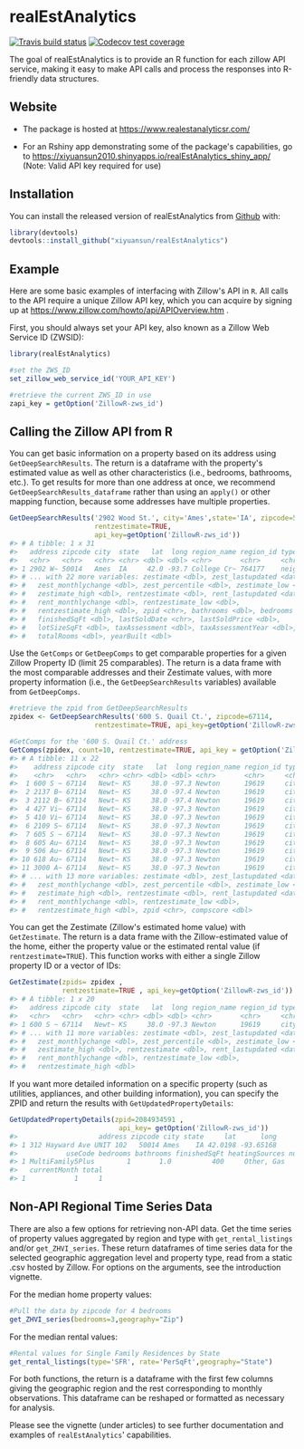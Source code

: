 
<!-- README.md is generated from README.Rmd. Please edit that file -->
realEstAnalytics
================

<!-- badges: start -->
[![Travis build status](https://travis-ci.org/xiyuansun/realEstAnalytics.svg?branch=master)](https://travis-ci.org/xiyuansun/realEstAnalytics) [![Codecov test coverage](https://codecov.io/gh/xiyuansun/realEstAnalytics/branch/master/graph/badge.svg)](https://codecov.io/gh/xiyuansun/realEstAnalytics?branch=master) <!-- badges: end -->

The goal of realEstAnalytics is to provide an R function for each zillow API service, making it easy to make API calls and process the responses into R-friendly data structures.

Website
-------

-   The package is hosted at <https://www.realestanalyticsr.com/>

-   For an Rshiny app demonstrating some of the package's capabilities, go to <https://xiyuansun2010.shinyapps.io/realEstAnalytics_shiny_app/> (Note: Valid API key required for use)

Installation
------------

You can install the released version of realEstAnalytics from [Github](https://github.com) with:

``` r
library(devtools)
devtools::install_github("xiyuansun/realEstAnalytics")
```

Example
-------

Here are some basic examples of interfacing with Zillow's API in `R`. All calls to the API require a unique Zillow API key, which you can acquire by signing up at <https://www.zillow.com/howto/api/APIOverview.htm> .

First, you should always set your API key, also known as a Zillow Web Service ID (ZWSID):

``` r
library(realEstAnalytics)

#set the ZWS_ID
set_zillow_web_service_id('YOUR_API_KEY')
```

``` r
#retrieve the current ZWS_ID in use
zapi_key = getOption('ZillowR-zws_id')
```

Calling the Zillow API from R
-----------------------------

You can get basic information on a property based on its address using `GetDeepSearchResults`. The return is a dataframe with the property's estimated value as well as other characteristics (i.e., bedrooms, bathrooms, etc.). To get results for more than one address at once, we recommend `GetDeepSearchResults_dataframe` rather than using an `apply()` or other mapping function, because some addresses have multiple properties.

``` r
GetDeepSearchResults('2902 Wood St.', city='Ames',state='IA', zipcode=50014,
                     rentzestimate=TRUE,
                     api_key=getOption('ZillowR-zws_id'))
#> # A tibble: 1 x 31
#>   address zipcode city  state   lat  long region_name region_id type 
#>   <chr>   <chr>   <chr> <chr> <dbl> <dbl> <chr>       <chr>     <chr>
#> 1 2902 W~ 50014   Ames  IA     42.0 -93.7 College Cr~ 764177    neig~
#> # ... with 22 more variables: zestimate <dbl>, zest_lastupdated <date>,
#> #   zest_monthlychange <dbl>, zest_percentile <dbl>, zestimate_low <dbl>,
#> #   zestimate_high <dbl>, rentzestimate <dbl>, rent_lastupdated <date>,
#> #   rent_monthlychange <dbl>, rentzestimate_low <dbl>,
#> #   rentzestimate_high <dbl>, zpid <chr>, bathrooms <dbl>, bedrooms <dbl>,
#> #   finishedSqFt <dbl>, lastSoldDate <chr>, lastSoldPrice <dbl>,
#> #   lotSizeSqFt <dbl>, taxAssessment <dbl>, taxAssessmentYear <dbl>,
#> #   totalRooms <dbl>, yearBuilt <dbl>
```

Use the `GetComps` or `GetDeepComps` to get comparable properties for a given Zillow Property ID (limit 25 comparables). The return is a data frame with the most comparable addresses and their Zestimate values, with more property information (i.e., the `GetDeepSearchResults` variables) available from `GetDeepComps`.

``` r
#retrieve the zpid from GetDeepSearchResults
zpidex <- GetDeepSearchResults('600 S. Quail Ct.', zipcode=67114,
                     rentzestimate=TRUE, api_key=getOption('ZillowR-zws_id'))$zpid

#GetComps for the '600 S. Quail Ct.' address
GetComps(zpidex, count=10, rentzestimate=TRUE, api_key = getOption('ZillowR-zws_id'))
#> # A tibble: 11 x 22
#>    address zipcode city  state   lat  long region_name region_id type 
#>    <chr>   <chr>   <chr> <chr> <dbl> <dbl> <chr>       <chr>     <chr>
#>  1 600 S ~ 67114   Newt~ KS     38.0 -97.3 Newton      19619     city 
#>  2 2137 B~ 67114   Newt~ KS     38.0 -97.4 Newton      19619     city 
#>  3 2112 B~ 67114   Newt~ KS     38.0 -97.4 Newton      19619     city 
#>  4 427 Vi~ 67114   Newt~ KS     38.0 -97.3 Newton      19619     city 
#>  5 410 Vi~ 67114   Newt~ KS     38.0 -97.3 Newton      19619     city 
#>  6 2109 S~ 67114   Newt~ KS     38.0 -97.3 Newton      19619     city 
#>  7 605 S ~ 67114   Newt~ KS     38.0 -97.3 Newton      19619     city 
#>  8 605 Au~ 67114   Newt~ KS     38.0 -97.3 Newton      19619     city 
#>  9 506 Au~ 67114   Newt~ KS     38.0 -97.3 Newton      19619     city 
#> 10 618 Au~ 67114   Newt~ KS     38.0 -97.3 Newton      19619     city 
#> 11 3000 A~ 67114   Newt~ KS     38.0 -97.3 Newton      19619     city 
#> # ... with 13 more variables: zestimate <dbl>, zest_lastupdated <date>,
#> #   zest_monthlychange <dbl>, zest_percentile <dbl>, zestimate_low <dbl>,
#> #   zestimate_high <dbl>, rentzestimate <dbl>, rent_lastupdated <date>,
#> #   rent_monthlychange <dbl>, rentzestimate_low <dbl>,
#> #   rentzestimate_high <dbl>, zpid <chr>, compscore <dbl>
```

You can get the Zestimate (Zillow's estimated home value) with `GetZestimate`. The return is a data frame with the Zillow-estimated value of the home, either the property value or the estimated rental value (if `rentzestimate=TRUE`). This function works with either a single Zillow property ID or a vector of IDs:

``` r
GetZestimate(zpids= zpidex ,
             rentzestimate=TRUE , api_key=getOption('ZillowR-zws_id'))
#> # A tibble: 1 x 20
#>   address zipcode city  state   lat  long region_name region_id type 
#>   <chr>   <chr>   <chr> <chr> <dbl> <dbl> <chr>       <chr>     <chr>
#> 1 600 S ~ 67114   Newt~ KS     38.0 -97.3 Newton      19619     city 
#> # ... with 11 more variables: zestimate <dbl>, zest_lastupdated <date>,
#> #   zest_monthlychange <dbl>, zest_percentile <dbl>, zestimate_low <dbl>,
#> #   zestimate_high <dbl>, rentzestimate <dbl>, rent_lastupdated <date>,
#> #   rent_monthlychange <dbl>, rentzestimate_low <dbl>,
#> #   rentzestimate_high <dbl>
```

If you want more detailed information on a specific property (such as utilities, appliances, and other building information), you can specify the ZPID and return the results with `GetUpdatedPropertyDetails`:

``` r
GetUpdatedPropertyDetails(zpid=2084934591 ,
                           api_key= getOption('ZillowR-zws_id'))
#>                    address zipcode city state     lat      long
#> 1 312 Hayward Ave UNIT 102   50014 Ames    IA 42.0198 -93.65168
#>            useCode bedrooms bathrooms finishedSqFt heatingSources numUnits
#> 1 MultiFamily5Plus        1       1.0          400     Other, Gas        6
#>   currentMonth total
#> 1            1     1
```

Non-API Regional Time Series Data
---------------------------------

There are also a few options for retrieving non-API data. Get the time series of property values aggregated by region and type with `get_rental_listings` and/or `get_ZHVI_series`. These return dataframes of time series data for the selected geographic aggregation level and property type, read from a static .csv hosted by Zillow. For options on the arguments, see the introduction vignette.

For the median home property values:

``` r
#Pull the data by zipcode for 4 bedrooms
get_ZHVI_series(bedrooms=3,geography="Zip")
```

For the median rental values:

``` r
#Rental values for Single Family Residences by State
get_rental_listings(type='SFR', rate='PerSqFt',geography="State")
```

For both functions, the return is a dataframe with the first few columns giving the geographic region and the rest corresponding to monthly observations. This dataframe can be reshaped or formatted as necessary for analysis.

Please see the vignette (under articles) to see further documentation and examples of `realEstAnalytics`' capabilities.

